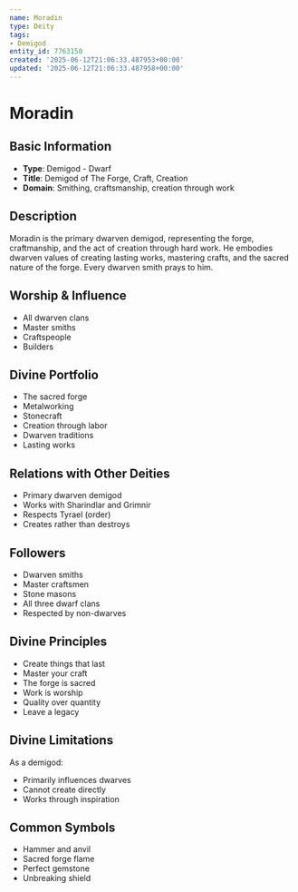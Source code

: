 ```yaml
---
name: Moradin
type: Deity
tags:
- Demigod
entity_id: 7763150
created: '2025-06-12T21:06:33.487953+00:00'
updated: '2025-06-12T21:06:33.487958+00:00'
---
```


# Moradin

## Basic Information
- **Type**: Demigod - Dwarf
- **Title**: Demigod of The Forge, Craft, Creation
- **Domain**: Smithing, craftsmanship, creation through work

## Description
Moradin is the primary dwarven demigod, representing the forge, craftmanship, and the act of creation through hard work. He embodies dwarven values of creating lasting works, mastering crafts, and the sacred nature of the forge. Every dwarven smith prays to him.

## Worship & Influence
- All dwarven clans
- Master smiths
- Craftspeople
- Builders

## Divine Portfolio
- The sacred forge
- Metalworking
- Stonecraft
- Creation through labor
- Dwarven traditions
- Lasting works

## Relations with Other Deities
- Primary dwarven demigod
- Works with Sharindlar and Grimnir
- Respects Tyrael (order)
- Creates rather than destroys

## Followers
- Dwarven smiths
- Master craftsmen
- Stone masons
- All three dwarf clans
- Respected by non-dwarves

## Divine Principles
- Create things that last
- Master your craft
- The forge is sacred
- Work is worship
- Quality over quantity
- Leave a legacy

## Divine Limitations
As a demigod:
- Primarily influences dwarves
- Cannot create directly
- Works through inspiration

## Common Symbols
- Hammer and anvil
- Sacred forge flame
- Perfect gemstone
- Unbreaking shield